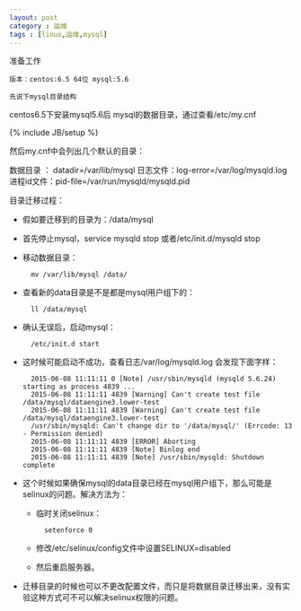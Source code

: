```yaml
---
layout: post
category : 运维 
tags : [linux,运维,mysql]
---
```



准备工作

    版本：centos:6.5 64位 mysql:5.6

    先说下mysql目录结构

centos6.5下安装mysql5.6后 mysql的数据目录，通过查看/etc/my.cnf
<!--break-->

{% include JB/setup %}



然后my.cnf中会列出几个默认的目录：

数据目录 ： datadir=/var/lib/mysql
日志文件：log-error=/var/log/mysqld.log
进程id文件：pid-file=/var/run/mysqld/mysqld.pid

目录迁移过程：

- 假如要迁移到的目录为：/data/mysql
- 首先停止mysql，service mysqld stop 或者/etc/init.d/mysqld stop
- 移动数据目录：

        mv /var/lib/mysql /data/

- 查看新的data目录是不是都是mysql用户组下的：

        ll /data/mysql

- 确认无误后，启动mysql：

        /etc/init.d start

- 这时候可能启动不成功，查看日志/var/log/mysqld.log 会发现下面字样：

        2015-06-08 11:11:11 0 [Note] /usr/sbin/mysqld (mysqld 5.6.24) starting as process 4839 ...
        2015-06-08 11:11:11 4839 [Warning] Can't create test file /data/mysql/dataengine3.lower-test
        2015-06-08 11:11:11 4839 [Warning] Can't create test file /data/mysql/dataengine3.lower-test
        /usr/sbin/mysqld: Can't change dir to '/data/mysql/' (Errcode: 13 - Permission denied)
        2015-06-08 11:11:11 4839 [ERROR] Aborting
        2015-06-08 11:11:11 4839 [Note] Binlog end
        2015-06-08 11:11:11 4839 [Note] /usr/sbin/mysqld: Shutdown complete

- 这个时候如果确保mysql的data目录已经在mysql用户组下，那么可能是selinux的问题。解决方法为：
    
    - 临时关闭selinux：

            setenforce 0

    - 修改/etc/selinux/config文件中设置SELINUX=disabled
    - 然后重启服务器。
- 迁移目录的时候也可以不更改配置文件，而只是将数据目录迁移出来，没有实验这种方式可不可以解决selinux权限的问题。
